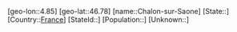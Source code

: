 ﻿---
location: [46.78,4.85]
type: City
tags:
- geo/City


SpocWebEntityId: 29540
isDeleted: false
confidential: public

---
[geo-lon::4.85]
[geo-lat::46.78]
[name::Chalon-sur-Saone]
[State::]
[Country::[France](geo/Continent/Europe/France.md)]
[StateId::]
[Population::]
[Unknown::]

